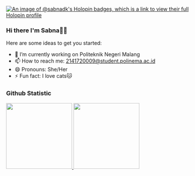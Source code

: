 [![An image of @sabnadk's Holopin badges, which is a link to view their full Holopin profile](https://holopin.me/sabnadk)](https://holopin.io/@sabnadk)
### Hi there I'm Sabna👋✨

Here are some ideas to get you started:

- 🔭 I’m currently working on Politeknik Negeri Malang
- 📫 How to reach me: 2141720009@student.polinema.ac.id
- 😄 Pronouns: She/Her
- ⚡ Fun fact: I love cats🐱

### Github Statistic
<p align="left">
<a href="https://github.com/sabnadk">
  <img height="180em" src="https://github-readme-stats-eight-theta.vercel.app/api?username=sabnadk&show_icons=true&theme=algolia&include_all_commits=true&count_private=true"/>
  <img height="180em" src="https://github-readme-stats-eight-theta.vercel.app/api/top-langs/?username=sabnadk&layout=compact&langs_count=8&theme=algolia"/>
</a>
</p>
